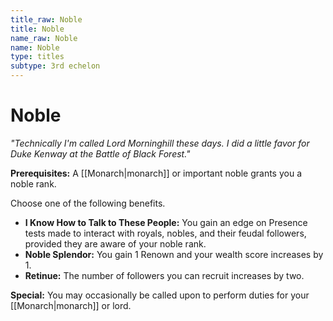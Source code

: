 ```yaml
---
title_raw: Noble
title: Noble
name_raw: Noble
name: Noble
type: titles
subtype: 3rd echelon
---
```


# Noble

*"Technically I'm called Lord Morninghill these days. I did a little favor for Duke Kenway at the Battle of Black Forest."*

**Prerequisites:** A [[Monarch|monarch]] or important noble grants you a noble rank.

Choose one of the following benefits.

- **I Know How to Talk to These People:** You gain an edge on Presence tests made to interact with royals, nobles, and their feudal followers, provided they are aware of your noble rank.
- **Noble Splendor:** You gain 1 Renown and your wealth score increases by 1.
- **Retinue:** The number of followers you can recruit increases by two.

**Special:** You may occasionally be called upon to perform duties for your [[Monarch|monarch]] or lord.
